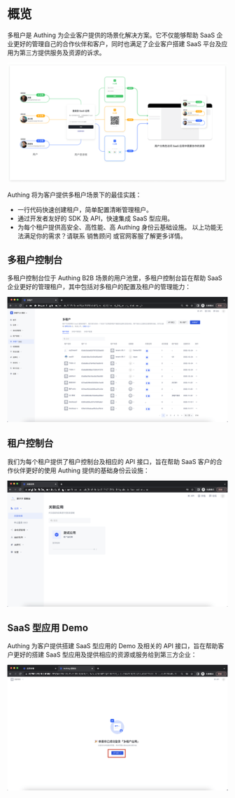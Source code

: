 # 概览

<LastUpdated/>

多租户是 Authing 为企业客户提供的场景化解决方案。它不仅能够帮助 SaaS 企业更好的管理自己的合作伙伴和客户，同时也满足了企业客户搭建 SaaS 平台及应用为第三方提供服务及资源的诉求。

![](./images/main.png)

Authing 将为客户提供多租户场景下的最佳实践：
- 一行代码快速创建租户，简单配置清晰管理租户。
- 通过开发者友好的 SDK 及 API，快速集成 SaaS 型应用。
- 为每个租户提供高安全、高性能、高 Authing 身份云基础设施。
以上功能无法满足你的需求？请联系 销售顾问 或官网客服了解更多详情。

## 多租户控制台

多租户控制台位于 Authing B2B 场景的用户池里，多租户控制台旨在帮助 SaaS 企业更好的管理租户，其中包括对多租户的配置及租户的管理能力：

![](./images/multi-tenant-console.png)

## 租户控制台

我们为每个租户提供了租户控制台及相应的 API 接口，旨在帮助 SaaS 客户的合作伙伴更好的使用 Authing 提供的基础身份云设施：

![](./images/tenant-console.png)

## SaaS 型应用 Demo

Authing 为客户提供搭建 SaaS 型应用的 Demo 及相关的 API 接口，旨在帮助客户更好的搭建 SaaS 型应用及提供相应的资源或服务给到第三方企业：

![](./images/tenant-app-demo.png)
